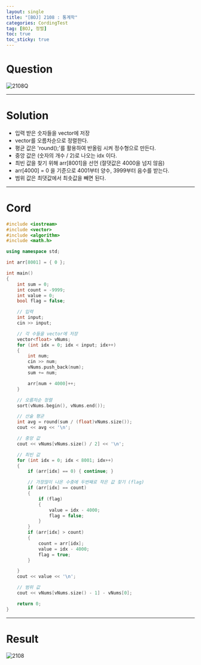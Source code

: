 ```yaml
---
layout: single
title: "[BOJ] 2108 : 통계학"
categories: CordingTest
tag: [BOJ, 정렬]
toc: true
toc_sticky: true
---
```


# Question
![2108Q](https://user-images.githubusercontent.com/97664446/168817222-02addc11-2327-4ff9-a351-43450f8efe9a.PNG)
***

# Solution
- 입력 받은 숫자들을 vector에 저장
- vector를 오름차순으로 정렬한다.
- 평균 값은 'round();'를 활용하여 반올림 시켜 정수형으로 만든다.
- 중앙 값은 (숫자의 개수 / 2)로 나오는 idx 이다.
- 최빈 값을 찾기 위해 arr[8001]을 선언 (절댓값은 4000을 넘지 않음)
- arr[4000] = 0 을 기준으로 4001부터 양수, 3999부터 음수를 받는다.
- 범위 값은 최댓값에서 최솟값을 빼면 된다.
***

# Cord
```c++
#include <iostream>
#include <vector>
#include <algorithm>
#include <math.h>

using namespace std;

int arr[8001] = { 0 };

int main()
{
	int sum = 0;
	int count = -9999;
	int value = 0;
	bool flag = false;

	// 입력
	int input;
	cin >> input;

	// 각 수들을 vector에 저장
	vector<float> vNums;
	for (int idx = 0; idx < input; idx++)
	{
		int num;
		cin >> num;
		vNums.push_back(num);
		sum += num;

		arr[num + 4000]++;
	}

	// 오름차순 정렬
	sort(vNums.begin(), vNums.end());

	// 산술 평균
	int avg = round(sum / (float)vNums.size());
	cout << avg << '\n';

	// 중앙 값
	cout << vNums[vNums.size() / 2] << '\n';

	// 최빈 값
	for (int idx = 0; idx < 8001; idx++)
	{
		if (arr[idx] == 0) { continue; }

		// 가장많이 나온 수중에 두번째로 작은 값 찾기 (flag)
		if (arr[idx] == count)
		{
			if (flag)
			{
				value = idx - 4000;
				flag = false;
			}
		}
		if (arr[idx] > count)
		{
			count = arr[idx];
			value = idx - 4000;
			flag = true;
		}

	}
	cout << value << '\n';

	// 범위 값
	cout << vNums[vNums.size() - 1] - vNums[0];

	return 0;
}
```
***

# Result
![2108](https://user-images.githubusercontent.com/97664446/168817218-88d4f412-1c27-4d39-8fc2-7d16896825ef.PNG)

